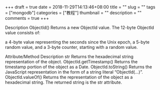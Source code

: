 +++ 
draft = true
date = 2018-11-29T14:13:46+08:00
title = ""
slug = "" 
tags = ["mongodb"]
categories = ["教程"]
thumbnail = "<no value>"
description = ""
comments = true 
+++


Description
ObjectId(<hexadecimal>)
Returns a new ObjectId value. The 12-byte ObjectId value consists of:

a 4-byte value representing the seconds since the Unix epoch,
a 5-byte random value, and
a 3-byte counter, starting with a random value.


Attribute/Method	Description
str	Returns the hexadecimal string representation of the object.
ObjectId.getTimestamp()	Returns the timestamp portion of the object as a Date.
ObjectId.toString()	Returns the JavaScript representation in the form of a string literal “ObjectId(...)”.
ObjectId.valueOf()	Returns the representation of the object as a hexadecimal string. The returned string is the str attribute.